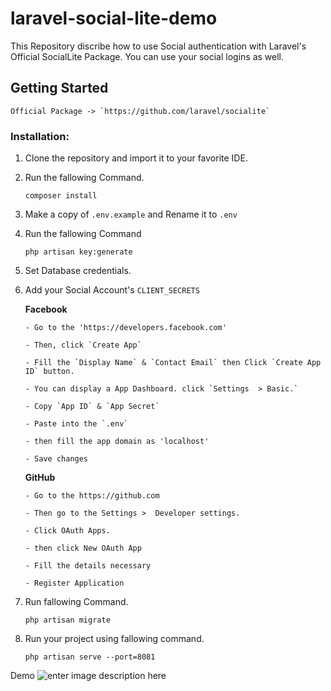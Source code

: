 
# laravel-social-lite-demo

This Repository discribe how to use Social authentication with Laravel's Official SocialLite Package. You can use your social logins as well.

 ## Getting Started

    Official Package -> `https://github.com/laravel/socialite`
    
### Installation:

1. Clone the repository and import it to your favorite IDE.
2. Run the fallowing Command.
		

    `composer install`

3. Make a copy of `.env.example` and Rename it to `.env`
4. Run the fallowing Command
		

    `php artisan key:generate`

5. Set Database credentials.

6. Add your Social Account's `CLIENT_SECRETS`

     **Facebook** 
     
       - Go to the 'https://developers.facebook.com'

       - Then, click `Create App`
       
       - Fill the `Display Name` & `Contact Email` then Click `Create App ID` button.
       
       - You can display a App Dashboard. click `Settings  > Basic.`
       
       - Copy `App ID` & `App Secret`
       
       - Paste into the `.env`
      
       - then fill the app domain as 'localhost'
       
       - Save changes

     **GitHub**
     
       - Go to the https://github.com
       
       - Then go to the Settings >  Developer settings.
       
       - Click OAuth Apps.
       
       - then click New OAuth App
       
       - Fill the details necessary
       
       - Register Application
       
       
7. Run fallowing Command.
		

    `php artisan migrate`

8. Run your project using fallowing command.
		

    `php artisan serve --port=8081`

Demo
    ![enter image description here](https://lh3.googleusercontent.com/wD8I6F343NpFVW9og2v9luAiAZiM0h_tP0nHeLo3ZZalgVni_cemp56AHFSuwCPLgCt8iyHBFtGi)



